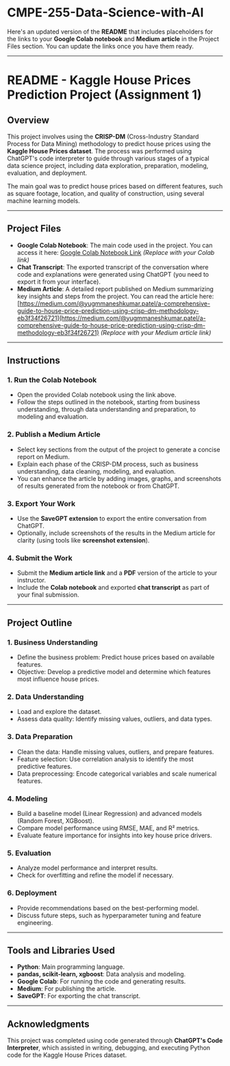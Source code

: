# CMPE-255-Data-Science-with-AI 


Here's an updated version of the **README** that includes placeholders for the links to your **Google Colab notebook** and **Medium article** in the Project Files section. You can update the links once you have them ready.

---

# README - Kaggle House Prices Prediction Project (Assignment 1)

## Overview

This project involves using the **CRISP-DM** (Cross-Industry Standard Process for Data Mining) methodology to predict house prices using the **Kaggle House Prices dataset**. The process was performed using ChatGPT's code interpreter to guide through various stages of a typical data science project, including data exploration, preparation, modeling, evaluation, and deployment.

The main goal was to predict house prices based on different features, such as square footage, location, and quality of construction, using several machine learning models.

---

## Project Files

- **Google Colab Notebook**: The main code used in the project. You can access it here: [Google Colab Notebook Link](#) *(Replace with your Colab link)*
- **Chat Transcript**: The exported transcript of the conversation where code and explanations were generated using ChatGPT (you need to export it from your interface).
- **Medium Article**: A detailed report published on Medium summarizing key insights and steps from the project. You can read the article here: [https://medium.com/@yugmmaneshkumar.patel/a-comprehensive-guide-to-house-price-prediction-using-crisp-dm-methodology-eb3f34f26721](https://medium.com/@yugmmaneshkumar.patel/a-comprehensive-guide-to-house-price-prediction-using-crisp-dm-methodology-eb3f34f26721) *(Replace with your Medium article link)*

---

## Instructions

### 1. **Run the Colab Notebook**
   - Open the provided Colab notebook using the link above.
   - Follow the steps outlined in the notebook, starting from business understanding, through data understanding and preparation, to modeling and evaluation.

### 2. **Publish a Medium Article**
   - Select key sections from the output of the project to generate a concise report on Medium.
   - Explain each phase of the CRISP-DM process, such as business understanding, data cleaning, modeling, and evaluation.
   - You can enhance the article by adding images, graphs, and screenshots of results generated from the notebook or from ChatGPT.

### 3. **Export Your Work**
   - Use the **SaveGPT extension** to export the entire conversation from ChatGPT.
   - Optionally, include screenshots of the results in the Medium article for clarity (using tools like **screenshot extension**).

### 4. **Submit the Work**
   - Submit the **Medium article link** and a **PDF** version of the article to your instructor.
   - Include the **Colab notebook** and exported **chat transcript** as part of your final submission.

---

## Project Outline

### 1. Business Understanding
   - Define the business problem: Predict house prices based on available features.
   - Objective: Develop a predictive model and determine which features most influence house prices.

### 2. Data Understanding
   - Load and explore the dataset.
   - Assess data quality: Identify missing values, outliers, and data types.

### 3. Data Preparation
   - Clean the data: Handle missing values, outliers, and prepare features.
   - Feature selection: Use correlation analysis to identify the most predictive features.
   - Data preprocessing: Encode categorical variables and scale numerical features.

### 4. Modeling
   - Build a baseline model (Linear Regression) and advanced models (Random Forest, XGBoost).
   - Compare model performance using RMSE, MAE, and R² metrics.
   - Evaluate feature importance for insights into key house price drivers.

### 5. Evaluation
   - Analyze model performance and interpret results.
   - Check for overfitting and refine the model if necessary.

### 6. Deployment
   - Provide recommendations based on the best-performing model.
   - Discuss future steps, such as hyperparameter tuning and feature engineering.

---

## Tools and Libraries Used
- **Python**: Main programming language.
- **pandas, scikit-learn, xgboost**: Data analysis and modeling.
- **Google Colab**: For running the code and generating results.
- **Medium**: For publishing the article.
- **SaveGPT**: For exporting the chat transcript.

---


## Acknowledgments

This project was completed using code generated through **ChatGPT's Code Interpreter**, which assisted in writing, debugging, and executing Python code for the Kaggle House Prices dataset.
